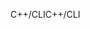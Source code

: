 <span data-ttu-id="2707d-101">C++/CLI</span><span class="sxs-lookup"><span data-stu-id="2707d-101">C++/CLI</span></span>